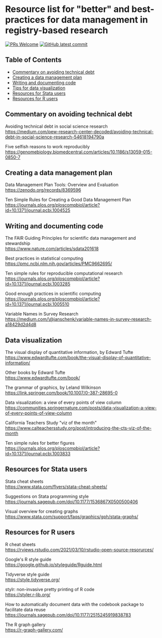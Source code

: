 # Resource list for "better" and best-practices for data management in registry-based research


[![PRs Welcome](https://img.shields.io/badge/PRs-welcome-brightgreen.svg?style=flat-square)](http://makeapullrequest.com)
[![GitHub latest commit](https://badgen.net/github/last-commit/tsurudak/technical-debt)](https://github.com/tsurudak/technical-debt/commit/)


## Table of Contents

- [Commentary on avoiding technical debt](#commentary-on-avoiding-technical-debt)
- [Creating a data management plan](#creating-a-data-management-plan)
- [Writing and documenting code ](#writing-and-documenting-code)
- [Tips for data visualization](#data-visualization)
- [Resources for Stata users](#resources-for-stata-users)
- [Resources for R users](#resources-for-r-users)


## Commentary on avoiding technical debt

Avoiding technical debt in social science research\
<https://medium.com/pew-research-center-decoded/avoiding-technical-debt-in-social-science-research-54618194790a>

Five selfish reasons to work reproducibly\
<https://genomebiology.biomedcentral.com/articles/10.1186/s13059-015-0850-7>


## Creating a data management plan

Data Management Plan Tools: Overview and Evaluation\
<https://zenodo.org/records/8369596>

Ten Simple Rules for Creating a Good Data Management Plan\
<https://journals.plos.org/ploscompbiol/article?id=10.1371/journal.pcbi.1004525>


## Writing and documenting code 

The FAIR Guiding Principles for scientific data management and
stewardship\
<https://www.nature.com/articles/sdata201618>

Best practices in statistical computing\
<https://pmc.ncbi.nlm.nih.gov/articles/PMC9662695/>

Ten simple rules for reproducible computational research\
<https://journals.plos.org/ploscompbiol/article?id=10.1371/journal.pcbi.1003285>

Good enough practices in scientific computing\
<https://journals.plos.org/ploscompbiol/article?id=10.1371/journal.pcbi.1005510>

Variable Names in Survey Research\
<https://medium.com/\@janschenk/variable-names-in-survey-research-a18429d2d4d8>

## Data visualization

The visual display of quantitative information, by Edward Tufte\
<https://www.edwardtufte.com/book/the-visual-display-of-quantitative-information/>

Other books by Edward Tufte\
<https://www.edwardtufte.com/book/>

The grammar of graphics, by Leland Wilkinson\
<https://link.springer.com/book/10.1007/0-387-28695-0>

Data visualization: a view of every points of view column\
<https://communities.springernature.com/posts/data-visualization-a-view-of-every-points-of-view-column>

California Teachers Study "viz of the month"\
<https://www.calteachersstudy.org/post/introducing-the-cts-viz-of-the-month>

Ten simple rules for better figures\
<https://journals.plos.org/ploscompbiol/article?id=10.1371/journal.pcbi.1003833>


## Resources for Stata users

Stata cheat sheets\
<https://www.stata.com/flyers/stata-cheat-sheets/>

Suggestions on Stata programming style\
<https://journals.sagepub.com/doi/10.1177/1536867X0500500406>

Visual overview for creating graphs\
<https://www.stata.com/support/faqs/graphics/gph/stata-graphs/>


## Resources for R users

R cheat sheets\
<https://rviews.rstudio.com/2021/03/10/rstudio-open-source-resorurces/>

Google's R style guide\
<https://google.github.io/styleguide/Rguide.html>

Tidyverse style guide\
<https://style.tidyverse.org/>

stylr: non-invasive pretty printing of R code\
<https://styler.r-lib.org/>

How to automatically document data with the codebook package to
facilitate data reuse\
<https://journals.sagepub.com/doi/10.1177/2515245919838783>

The R graph gallery\
<https://r-graph-gallery.com/>
